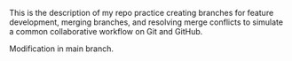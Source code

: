 This is the description of my repo
practice creating branches for feature development, merging branches, and resolving merge conflicts 
to simulate a common collaborative workflow on Git and GitHub.

 Modification in main branch.